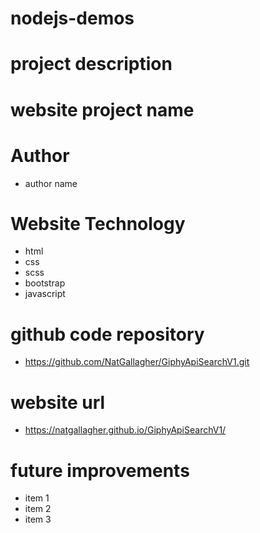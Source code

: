 # nodejs-demos

# project description

# website project name

# Author
- author name

# Website Technology
- html
- css
- scss
- bootstrap
- javascript

# github code repository
- https://github.com/NatGallagher/GiphyApiSearchV1.git

# website url
- https://natgallagher.github.io/GiphyApiSearchV1/

# future improvements
- item 1
- item 2
- item 3